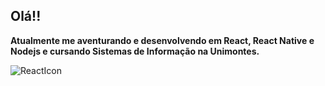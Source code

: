 ## Olá!!

  **Atualmente me aventurando e desenvolvendo em React, React Native e Nodejs e cursando Sistemas de Informação na Unimontes.**
  
  ![ReactIcon](https://icons-for-free.com/iconfiles/png/512/design+development+facebook+framework+mobile+react+icon-1320165723839064798.png)
